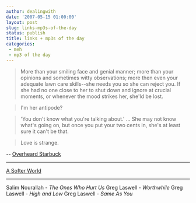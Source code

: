 ```yaml
---
author: dealingwith
date: '2007-05-15 01:00:00'
layout: post
slug: links-mp3s-of-the-day
status: publish
title: links + mp3s of the day
categories:
 - meh
 - mp3 of the day
---
```


> More than your smiling face and genial manner; more than your opinions and sometimes witty observations; more then even your adequate lawn care skills--she needs you so she can reject you. If she had no one close to her to shut down and ignore at crucial moments, or whenever the mood strikes her, she'ld be lost.

> I'm her antipode?

> 'You don't know what you're talking about.' ... She may not know what's going on, but once you put your two cents in, she's at least sure it can't be that.

> Love is strange.

-- [Overheard Starbuck][2]

---

[A Softer World][1]

---

Salim Nourallah - _The Ones Who Hurt Us_ 
Greg Laswell - _Worthwhile_
Greg Laswell - _High and Low_
Greg Laswell - _Same As You_

   [1]: http://www.asofterworld.com/

   [2]: http://overheardstarbuck.blogspot.com/2007/05/more-than-your-smiling-face-and-genial.html

